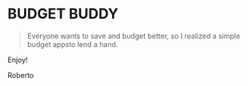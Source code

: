 # BUDGET BUDDY
> Everyone wants to save and budget better, so I realized a simple budget appsto lend a hand.

Enjoy!

Roberto